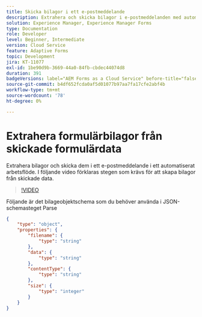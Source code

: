 ```yaml
---
title: Skicka bilagor i ett e-postmeddelande
description: Extrahera och skicka bilagor i e-postmeddelanden med automatiserat arbetsflöde
solution: Experience Manager, Experience Manager Forms
type: Documentation
role: Developer
level: Beginner, Intermediate
version: Cloud Service
feature: Adaptive Forms
topic: Development
jira: KT-11077
exl-id: 1be90d9b-3669-44a0-84fb-cbdec44074d8
duration: 391
badgeVersions: label="AEM Forms as a Cloud Service" before-title="false"
source-git-commit: b4df652fcda0af5d01077b97aa7fa17cfe2abf4b
workflow-type: tm+mt
source-wordcount: '78'
ht-degree: 0%

---
```


# Extrahera formulärbilagor från skickade formulärdata

Extrahera bilagor och skicka dem i ett e-postmeddelande i ett automatiserat arbetsflöde.
I följande video förklaras stegen som krävs för att skapa bilagor från skickade data.
>[!VIDEO](https://video.tv.adobe.com/v/3409017?quality=12&learn=on)

Följande är det bilageobjektschema som du behöver använda i JSON-schemasteget Parse

```json
{
    "type": "object",
    "properties": {
        "filename": {
            "type": "string"
        },
        "data": {
            "type": "string"
        },
        "contentType": {
            "type": "string"
        },
        "size": {
            "type": "integer"
        }
    }
}
```
